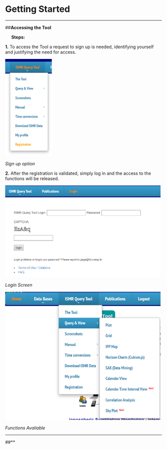 # Getting Started

* * *

##**Accessing the Tool**

&nbsp;&nbsp;&nbsp;&nbsp; **Steps:**

 **1.** To access the Tool a request to sign up is needed, identifying yourself and justifying the need for access.

<img src="images/ex/localsignup.PNG" width="150">

*Sign up option*

 **2.** After the registration is validated, simply log in and the access to the functions will be released.

<img src="images/ex/login.PNG" width="500">

*Login Screen*

<img src="images/ex/functions.PNG" width="500">

*Functions Avaliable*

* * *

##**
